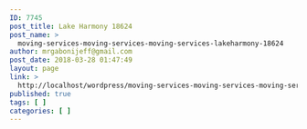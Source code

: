 ```yaml
---
ID: 7745
post_title: Lake Harmony 18624
post_name: >
  moving-services-moving-services-moving-services-lakeharmony-18624
author: mrgabonijeff@gmail.com
post_date: 2018-03-28 01:47:49
layout: page
link: >
  http://localhost/wordpress/moving-services-moving-services-moving-services-lakeharmony-18624/
published: true
tags: [ ]
categories: [ ]
---
```

